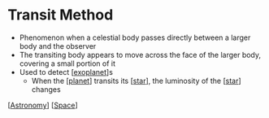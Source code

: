 # Transit Method

- Phenomenon when a celestial body passes directly between a larger body and the observer
- The transiting body appears to move across the face of the larger body, covering a small portion of it
- Used to detect [[exoplanet]]s
  - When the [[planet]] transits its [[star]], the luminosity of the [[star]] changes

[[Astronomy]] [[Space]]

[//begin]: # "Autogenerated link references for markdown compatibility"
[exoplanet]: exoplanet "Exoplanet"
[planet]: planet "Planet"
[star]: star "Star"
[astronomy]: astronomy "Astronomy"
[space]: space "Space"
[//end]: # "Autogenerated link references"